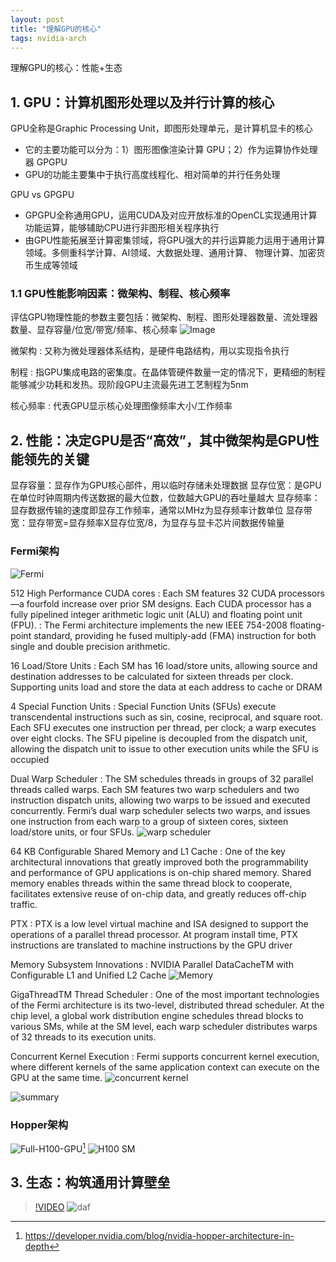 ```yaml
---
layout: post
title: "理解GPU的核心"
tags: nvidia-arch
---
```


理解GPU的核心：性能+生态

## 1. GPU：计算机图形处理以及并行计算的核心

GPU全称是Graphic Processing Unit，即图形处理单元，是计算机显卡的核心

- 它的主要功能可以分为：1）图形图像渲染计算 GPU；2）作为运算协作处理器 GPGPU
- GPU的功能主要集中于执行高度线程化、相对简单的并行任务处理

GPU vs GPGPU

- GPGPU全称通用GPU，运用CUDA及对应开放标准的OpenCL实现通用计算功能运算，能够辅助CPU进行非图形相关程序执行
- 由GPU性能拓展至计算密集领域，将GPU强大的并行运算能力运用于通用计算领域。多侧重科学计算、AI领域、大数据处理、通用计算、
物理计算、加密货币生成等领域

### 1.1 GPU性能影响因素：微架构、制程、核心频率

评估GPU物理性能的参数主要包括：微架构、制程、图形处理器数量、流处理器数量、显存容量/位宽/带宽/频率、核心频率
![Image](/assets/snip-images/2023-05-08_191932.png)

微架构
: 又称为微处理器体系结构，是硬件电路结构，用以实现指令执行

制程
: 指GPU集成电路的密集度。在晶体管硬件数量一定的情况下，更精细的制程能够减少功耗和发热。现阶段GPU主流最先进工艺制程为5nm

核心频率
: 代表GPU显示核心处理图像频率大小/工作频率

## 2. 性能：决定GPU是否“高效”，其中微架构是GPU性能领先的关键

显存容量：显存作为GPU核心部件，用以临时存储未处理数据
显存位宽：是GPU在单位时钟周期内传送数据的最大位数，位数越大GPU的吞吐量越大
显存频率：显存数据传输的速度即显存工作频率，通常以MHz为显存频率计数单位
显存带宽：显存带宽=显存频率X显存位宽/8，为显存与显卡芯片间数据传输量

### Fermi架构

![Fermi](/assets/snip-images/2023-05-10_200703.png "Fermi")

512 High Performance CUDA cores
:  Each SM features 32 CUDA processors—a fourfold increase over prior SM designs. Each CUDA processor has a fully pipelined integer arithmetic logic unit (ALU) and floating point unit (FPU).
: The Fermi architecture implements the new IEEE 754-2008 floating-point standard, providing he fused multiply-add (FMA) instruction for both single and double precision arithmetic.

16 Load/Store Units
: Each SM has 16 load/store units, allowing source and destination addresses to be calculated for sixteen threads per clock. Supporting units load and store the data at each address to cache or DRAM

4 Special Function Units
: Special Function Units (SFUs) execute transcendental instructions such as sin, cosine, reciprocal, and square root. Each SFU executes one instruction per thread, per clock; a warp executes over eight clocks. The SFU pipeline is decoupled from the dispatch unit, allowing the dispatch unit to issue to other execution units while the SFU is occupied

Dual Warp Scheduler
: The SM schedules threads in groups of 32 parallel threads called warps. Each SM features two warp schedulers and two instruction dispatch units, allowing two warps to be issued and executed concurrently. Fermi’s dual warp scheduler selects two warps, and issues one instruction from each warp to a group of sixteen cores, sixteen load/store units, or four SFUs.
![warp scheduler](/assets/snip-images/2023-05-10_203750.png)

64 KB Configurable Shared Memory and L1 Cache
: One of the key architectural innovations that greatly improved both the programmability and performance of GPU applications is on-chip shared memory. Shared memory enables threads within the same thread block to cooperate, facilitates extensive reuse of on-chip data, and greatly reduces off-chip traffic.

PTX
: PTX is a low level virtual machine and ISA designed to support the operations of a parallel thread processor. At program install time, PTX instructions are translated to machine instructions by the GPU driver

Memory Subsystem Innovations
: NVIDIA Parallel DataCacheTM with Configurable L1 and Unified L2 Cache
![Memory](/assets/snip-images/2023-05-10_205409.png)

GigaThreadTM Thread Scheduler
: One of the most important technologies of the Fermi architecture is its two-level, distributed thread scheduler. At the chip level, a global work distribution engine schedules thread blocks to various SMs, while at the SM level, each warp scheduler distributes warps of 32 threads to its execution units.

Concurrent Kernel Execution
: Fermi supports concurrent kernel execution, where different kernels of the same application context can execute on the GPU at the same time.
![concurrent kernel](/assets/snip-images/2023-05-10_205752.png)

![summary](/assets/snip-images/2023-05-10_204728.png)

### Hopper架构

![Full-H100-GPU](/assets/snip-images/Full-H100-GPU-with-144-SMs-1024x457.png)[^0]
![H100 SM](/assets/snip-images/H100-Streaming-Multiprocessor-SM.png)


## 3. 生态：构筑通用计算壁垒

>[!VIDEO](https://video.tv.adobe.com/v/29770/?quality=12)
![daf](https://www.youtube.com/watch?v=Ptk_1Dc2iPY)


[^0]: <https://developer.nvidia.com/blog/nvidia-hopper-architecture-in-depth>
